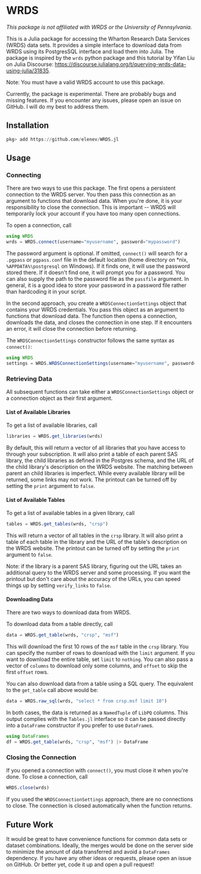 # WRDS

*This package is not affiliated with WRDS or the University of Pennsylvania.*

This is a Julia package for accessing the Wharton Research Data Services (WRDS) data sets. It provides a simple interface to download data from WRDS using its PostgresSQL interface and load them into Julia. The package is inspired by the `wrds` python package and this tutorial by Yifan Liu on Julia Discourse: https://discourse.julialang.org/t/querying-wrds-data-using-julia/31835.

Note: You must have a valid WRDS account to use this package.

Currently, the package is experimental. There are probably bugs and missing features. If you encounter any issues, please open an issue on GitHub. I will do my best to address them.

## Installation

```julia
pkg> add https://github.com/elenev/WRDS.jl
```

## Usage

### Connecting

There are two ways to use this package. The first opens a persistent connection to the WRDS server. You then pass this connection as an argument to functions that download data. When you're done, it is your responsibility to close the connection. This is important -- WRDS will temporarily lock your account if you have too many open connections.

To open a connection, call

```julia
using WRDS
wrds = WRDS.connect(username="myusername", password="mypassword")
```

The password argument is optional. If omitted, `connect()` will search for a `.pgpass` or `pgpass.conf` file in the default location (home directory on *nix, `%APPDATA%\postgresql` on Windows). If it finds one, it will use the password stored there. If it doesn't find one, it will prompt you for a password. You can also supply the path to the password file as the `passfile` argument. In general, it is a good idea to store your password in a password file rather than hardcoding it in your script.


In the second approach, you create a `WRDSConnectionSettings` object that contains your WRDS credentials. You pass this object as an argument to functions that download data. The function then opens a connection, downloads the data, and closes the connection in one step. If it encounters an error, it will close the connection before returning.

The `WRDSConnectionSettings` constructor follows the same syntax as `connect()`:

```julia
using WRDS
settings = WRDS.WRDSConnectionSettings(username="myusername", password="mypassword")
```

### Retrieving Data

All subsequent functions can take either a `WRDSConnectionSettings` object or a connection object as their first argument. 

#### List of Available Libraries

To get a list of available libraries, call

```julia
libraries = WRDS.get_libraries(wrds)
```

By default, this will return a vector of all libraries that you have access to through your subscription. It will also print a table of each parent SAS library, the child libraries as defined in the Postgres schema, and the URL of the child library's description on the WRDS website. The matching between parent an child libraries is imperfect. While every available library will be returned, some links may not work. The printout can be turned off by setting the `print` argument to `false`.

#### List of Available Tables

To get a list of available tables in a given library, call

```julia
tables = WRDS.get_tables(wrds, "crsp")
```

This will return a vector of all tables in the `crsp` library. It will also print a table of each table in the library and the URL of the table's description on the WRDS website. The printout can be turned off by setting the `print` argument to `false`.

Note: if the library is a parent SAS library, figuring out the URL takes an additional query to the WRDS server and some processing. If you want the printout but don't care about the accuracy of the URLs, you can speed things up by setting `verify_links` to `false`.

#### Downloading Data

There are two ways to download data from WRDS.

To download data from a table directly, call

```julia
data = WRDS.get_table(wrds, "crsp", "msf")
```

This will download the first 10 rows of the `msf` table in the `crsp` library. You can specify the number of rows to download with the `limit` argument. If you want to download the entire table, set `limit` to `nothing`. You can also pass a vector of `columns` to download only some columns, and `offset` to skip the first `offset` rows.

You can also download data from a table using a SQL query. The equivalent to the `get_table` call above would be:

```julia
data = WRDS.raw_sql(wrds, "select * from crsp.msf limit 10")
```

In both cases, the data is returned as a `NamedTuple` of `LibPQ` columns. This output complies with the `Tables.jl` interface so it can be passed directly into a `DataFrame` constructor if you prefer to use `DataFrame`s.

```julia
using DataFrames
df = WRDS.get_table(wrds, "crsp", "msf") |> DataFrame
```

### Closing the Connection

If you opened a connection with `connect()`, you must close it when you're done. To close a connection, call

```julia
WRDS.close(wrds)
```

If you used the `WRDSConnectionSettings` approach, there are no connections to close. The connection is closed automatically when the function returns.

## Future Work

It would be great to have convenience functions for common data sets or dataset combinations. Ideally, the merges would be done on the server side to minimize the amount of data transferred and avoid a `DataFrames` dependency. If you have any other ideas or requests, please open an issue on GitHub. Or better yet, code it up and open a pull request!
